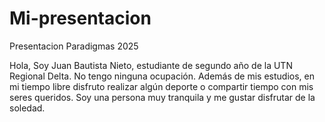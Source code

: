 # Mi-presentacion
Presentacion Paradigmas 2025

Hola, Soy Juan Bautista Nieto, estudiante de segundo año de la UTN Regional Delta. No tengo ninguna ocupación. Además de mis estudios, en mi tiempo libre disfruto realizar algún deporte o compartir tiempo con mis seres queridos. 
Soy una persona muy tranquila y me gustar disfrutar de la soledad.
